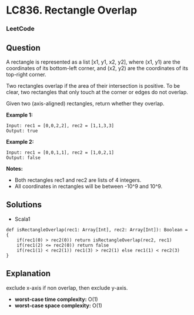 # LC836. Rectangle Overlap

### LeetCode

## Question

A rectangle is represented as a list [x1, y1, x2, y2], where (x1, y1) are the coordinates of its bottom-left corner, and (x2, y2) are the coordinates of its top-right corner.

Two rectangles overlap if the area of their intersection is positive.  To be clear, two rectangles that only touch at the corner or edges do not overlap.

Given two (axis-aligned) rectangles, return whether they overlap.

**Example 1:**
```
Input: rec1 = [0,0,2,2], rec2 = [1,1,3,3]
Output: true
```

**Example 2:**
```
Input: rec1 = [0,0,1,1], rec2 = [1,0,2,1]
Output: false
```

**Notes:**

* Both rectangles rec1 and rec2 are lists of 4 integers.
* All coordinates in rectangles will be between -10^9 and 10^9.

## Solutions

* Scala1
```
def isRectangleOverlap(rec1: Array[Int], rec2: Array[Int]): Boolean = {
    if(rec1(0) > rec2(0)) return isRectangleOverlap(rec2, rec1)
    if(rec1(2) <= rec2(0)) return false
    if(rec1(1) < rec2(1)) rec1(3) > rec2(1) else rec1(1) < rec2(3)
}
```

## Explanation

exclude x-axis if non overlap, then exclude y-axis.

* **worst-case time complexity:** O(1)
* **worst-case space complexity:** O(1)
